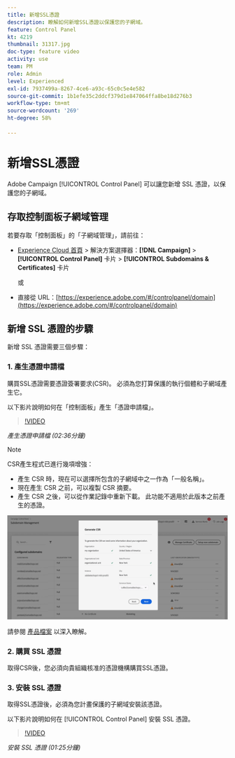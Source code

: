 ```yaml
---
title: 新增SSL憑證
description: 瞭解如何新增SSL憑證以保護您的子網域。
feature: Control Panel
kt: 4219
thumbnail: 31317.jpg
doc-type: feature video
activity: use
team: PM
role: Admin
level: Experienced
exl-id: 7937499a-8267-4ce6-a93c-65c0c5e4e582
source-git-commit: 1b1efe35c2ddcf379d1e847064ffa8be18d276b3
workflow-type: tm+mt
source-wordcount: '269'
ht-degree: 58%

---
```


# 新增SSL憑證

Adobe Campaign [!UICONTROL Control Panel] 可以讓您新增 SSL 憑證，以保護您的子網域。

## 存取控制面板子網域管理

若要存取「控制面板」的「子網域管理」，請前往：

* [Experience Cloud 首頁](https://experience.adobe.com/#/home) > 解決方案選擇器：**[!DNL Campaign]** > **[!UICONTROL Control Panel]** 卡片 > **[!UICONTROL Subdomains & Certificates]** 卡片

   或
* 直接從 URL：[https://experience.adobe.com/#/controlpanel/domain](https://experience.adobe.com/#/controlpanel/domain)

## 新增 SSL 憑證的步驟

新增 SSL 憑證需要三個步驟：

### 1. 產生憑證申請檔

購買SSL憑證需要憑證簽署要求(CSR)。 必須為您打算保護的執行個體和子網域產生它。

以下影片說明如何在「控制面板」產生「憑證申請檔」。

>[!VIDEO](https://video.tv.adobe.com/v/31317?quality=12&learn=0n)

*產生憑證申請檔 (02:36分鐘)*

>[!NOTE]
>
>CSR產生程式已進行幾項增強：
>
>* 產生 CSR 時，現在可以選擇所包含的子網域中之一作為「一般名稱」。
>* 現在產生 CSR 之前，可以複製 CSR 摘要。
>* 產生 CSR 之後，可以從作業記錄中重新下載。 此功能不適用於此版本之前產生的憑證。
>
>![下載CSR](/help/assets/download-csr.gif)
>
>請參閱 [產品檔案](https://experienceleague.adobe.com/docs/control-panel/using/subdomains-and-certificates/renew-ssl/renewing-subdomain-certificate.html?lang=en) 以深入瞭解。

### 2. 購買 SSL 憑證

取得CSR後，您必須向貴組織核准的憑證機構購買SSL憑證。

### 3. 安裝 SSL 憑證

取得SSL憑證後，必須為您計畫保護的子網域安裝該憑證。

以下影片說明如何在 [!UICONTROL Control Panel] 安裝 SSL 憑證。

>[!VIDEO](https://video.tv.adobe.com/v/31166?quality=12&learn=0n)

*安裝 SSL 憑證 (01:25分鐘)*


